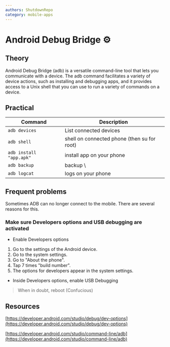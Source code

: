 ```yaml
---
authors: ShutdownRepo
category: mobile-apps
---
```


# Android Debug Bridge ⚙️

## Theory

Android Debug Bridge (adb) is a versatile command-line tool that lets you communicate with a device. The adb command facilitates a variety of device actions, such as installing and debugging apps, and it provides access to a Unix shell that you can use to run a variety of commands on a device.

## Practical

| Command | Description |
| ----------------------- | ------------------------------------------- |
| `adb devices` | List connected devices |
| `adb shell` | shell on connected phone (then su for root) |
| `adb install "app.apk"` | install app on your phone |
| `adb backup ` | backup \ |
| `adb logcat` | logs on your phone |

## Frequent problems

Sometimes ADB can no longer connect to the mobile. There are several reasons for this.

### Make sure Developers options and USB debugging are activated

* Enable Developers options

1. Go to the settings of the Android device. 
2. Go to the system settings. 
3. Go to "About the phone". 
4. Tap 7 times "build number". 
5. The options for developers appear in the system settings. 

* Inside Developers options, enable USB Debugging

> When in doubt, reboot (Confucious)

## Resources

[https://developer.android.com/studio/debug/dev-options](https://developer.android.com/studio/debug/dev-options)

[https://developer.android.com/studio/command-line/adb](https://developer.android.com/studio/command-line/adb)
